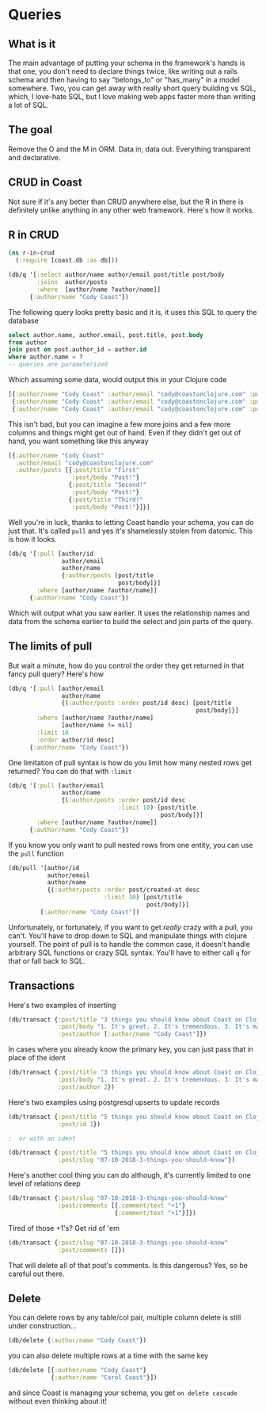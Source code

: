 # Queries

## What is it

The main advantage of putting your schema in the framework's hands is that one, you don't need to declare things twice, like writing out a rails schema and then having to say "belongs_to" or "has_many" in a model somewhere. Two, you can get away with really short query building vs SQL, which, I love-hate SQL, but I love making web apps faster more than writing a lot of SQL.

## The goal

Remove the O and the M in ORM. Data in, data out. Everything transparent and declarative.

## CRUD in Coast

Not sure if it's any better than CRUD anywhere else, but the R in there is definitely unlike anything in any other web framework. Here's how it works.

## R in CRUD

```clojure
(ns r-in-crud
  (:require [coast.db :as db]))

(db/q '[:select author/name author/email post/title post/body
        :joins  author/posts
        :where  [author/name ?author/name]]
      {:author/name "Cody Coast"})
```

The following query looks pretty basic and it is, it uses this SQL to query the database

```sql
select author.name, author.email, post.title, post.body
from author
join post on post.author_id = author.id
where author.name = ?
-- queries are parameterized
```

Which assuming some data, would output this in your Clojure code

```clojure
[{:author/name "Cody Coast" :author/email "cody@coastonclojure.com" :post/title "First!" :post/body "Post!"}
 {:author/name "Cody Coast" :author/email "cody@coastonclojure.com" :post/title "Second!" :post/body "Post!"}
 {:author/name "Cody Coast" :author/email "cody@coastonclojure.com" :post/title "Third!" :post/body "Post!"}]
```

This isn't bad, but you can imagine a few more joins and a few more columns and things might get out of hand.
Even if they didn't get out of hand, you want something like this anyway

```clojure
[{:author/name "Cody Coast"
  :author/email "cody@coastonclojure.com"
  :author/posts [{:post/title "First"
                  :post/body "Post!"}
                 {:post/title "Second!"
                  :post/body "Post!"}
                 {:post/title "Third!"
                  :post/body "Post!"}]}]
```

Well you're in luck, thanks to letting Coast handle your schema, you can do just that. It's called `pull` and yes
it's shamelessly stolen from datomic. This is how it looks.

```clojure
(db/q '[:pull [author/id
               author/email
               author/name
               {:author/posts [post/title
                               post/body]}]
        :where [author/name ?author/name]]
      {:author/name "Cody Coast"})
```

Which will output what you saw earlier. It uses the relationship names and data from the schema earlier to build the select and join parts of the query.

## The limits of pull

But wait a minute, how do you control the order they get returned in that fancy pull query? Here's how

```clojure
(db/q '[:pull [author/email
               author/name
               {(:author/posts :order post/id desc) [post/title
                                                     post/body]}]
        :where [author/name ?author/name]
               [author/name != nil]
        :limit 10
        :order author/id desc]
      {:author/name "Cody Coast"})
```

One limitation of pull syntax is how do you limit how many nested rows get returned? You can do that with `:limit`

```clojure
(db/q '[:pull [author/email
               author/name
               {(:author/posts :order post/id desc
                               :limit 10) [post/title
                                           post/body]}]
        :where [author/name ?author/name]]
      {:author/name "Cody Coast"})
```

If you know you only want to pull nested rows from one entity, you can use the `pull` function

```clojure
(db/pull '[author/id
           author/email
           author/name
           {(:author/posts :order post/created-at desc
                           :limit 10) [post/title
                                       post/body]}]
         [:author/name "Cody Coast"])
```

Unfortunately, or fortunately, if you want to get *really* crazy with a pull, you can't. You'll have to drop down to SQL and manipulate things with clojure yourself. The point of pull is to handle the common case, it doesn't handle arbitrary SQL functions or crazy SQL syntax. You'll have to either call `q` for that or fall back to SQL.

## Transactions

Here's two examples of inserting

```clojure
(db/transact {:post/title "3 things you should know about Coast on Clojure"
              :post/body "1. It's great. 2. It's tremendous. 3. It's making web development fun again."
              :post/author [:author/name "Cody Coast"]})
```

In cases where you already know the primary key, you can just pass that in place of the ident

```clojure
(db/transact {:post/title "3 things you should know about Coast on Clojure"
              :post/body "1. It's great. 2. It's tremendous. 3. It's making web development fun again."
              :post/author 2})
```

Here's two examples using postgresql upserts to update records

```clojure
(db/transact {:post/title "5 things you should know about Coast on Clojure"
              :post/id 1})

;  or with an ident

(db/transact {:post/title "5 things you should know about Coast on Clojure"
              :post/slug "07-10-2018-3-things-you-should-know"})
```

Here's another cool thing you can do although, it's currently limited to one level of relations deep

```clojure
(db/transact {:post/slug "07-10-2018-3-things-you-should-know"
              :post/comments [{:comment/text "+1"}
                              {:comment/text "+1"}]})
```

Tired of those +1's? Get rid of 'em

```clojure
(db/transact {:post/slug "07-10-2018-3-things-you-should-know"
              :post/comments []})
```

That will delete all of that post's comments. Is this dangerous? Yes, so be careful out there.

## Delete

You can delete rows by any table/col pair, multiple column delete is still under construction...

```clojure
(db/delete {:author/name "Cody Coast"})
```

you can also delete multiple rows at a time with the same key

```clojure
(db/delete [{:author/name "Cody Coast"}
            {:author/name "Carol Coast"}])
```

and since Coast is managing your schema, you get `on delete cascade` without even thinking about it!
